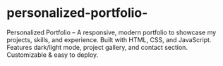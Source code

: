 # personalized-portfolio-
Personalized Portfolio – A responsive, modern portfolio to showcase my projects, skills, and experience. Built with HTML, CSS, and JavaScript. Features dark/light mode, project gallery, and contact section. Customizable &amp; easy to deploy.
